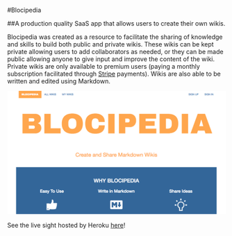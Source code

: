 #Blocipedia

##A production quality SaaS app that allows users to create their own wikis.

Blocipedia was created as a resource to facilitate the sharing of knowledge and skills to build both public and private wikis. These wikis can be kept private allowing users to add collaborators as needed, or they can be made public allowing anyone to give input and improve the content of the wiki. Private wikis are only available to premium users (paying a monthly subscription facilitated through [Stripe](https://stripe.com/) payments). Wikis are also able to be written and edited using Markdown.


![Home Page](/app/assets/images/Blocipedia.png)


See the live sight hosted by Heroku [here](http://lit-ridge-94089.herokuapp.com/)!
